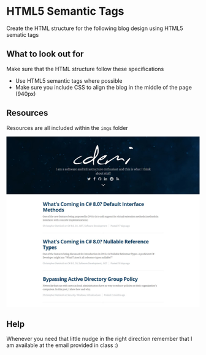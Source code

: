 # HTML5 Semantic Tags

Create the HTML structure for the following blog design using HTML5 sematic tags

## What to look out for

Make sure that the HTML structure follow these specifications

* Use HTML5 semantic tags where possible
* Make sure you include CSS to align the blog in the middle of the page (940px)

## Resources

Resources are all included within the `imgs` folder

![alt text](./blog.JPG "blog.jpg")

## Help

Whenever you need that little nudge in the right direction remember that I am available at the email provided in class :)